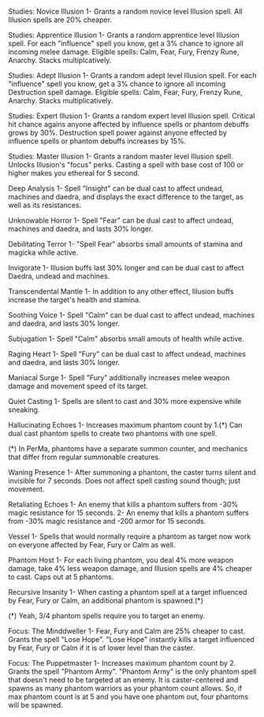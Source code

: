 Studies: Novice Illusion
1- Grants a random novice level Illusion spell. All Illusion spells are 20% cheaper.

Studies: Apprentice Illusion
1- Grants a random apprentice level Illusion spell. For each "influence" spell you know, get a 3% chance to ignore all incoming melee damage. Eligible spells: Calm, Fear, Fury, Frenzy Rune, Anarchy. Stacks multiplcatively.

Studies: Adept Illusion
1- Grants a random adept level Illusion spell. For each "influence" spell you know, get a 3% chance to ignore all incoming Destruction spell damage. Eligible spells: Calm, Fear, Fury, Frenzy Rune, Anarchy. Stacks multiplicatively.

Studies: Expert Illusion
1- Grants a random expert level Illusion spell. Critical hit chance agains anyone affected by influence spells or phantom debuffs grows by 30%. Destruction spell power against anyone effected by influence spells or phantom debuffs increases by 15%.

Studies: Master Illusion
1- Grants a random master level Illusion spell. Unlocks Illusion's "focus" perks. Casting a spell with base cost of 100 or higher makes you ethereal for 5 second.

Deep Analysis
1- Spell "Insight" can be dual cast to affect undead, machines and daedra, and 
	displays the exact difference to the target, as well as its resistances.

Unknowable Horror
1- Spell "Fear" can be dual cast to affect undead, machines and daedra, and lasts 
	30% longer.

Debilitating Terror
1- "Spell Fear" absorbs small amounts of stamina and magicka while active.

Invigorate
1- Illusion buffs last 30% longer and can be dual cast to affect Daedra, undead and 
	machines.

Transcendental Mantle
1- In addition to any other effect, Illusion buffs increase the target's health 
	and stamina.

Soothing Voice
1- Spell "Calm" can be dual cast to affect undead, machines and daedra, and lasts 
	30% longer.

Subjugation
1- Spell "Calm" absorbs small amouts of health while active.

Raging Heart
1- Spell "Fury" can be dual cast to affect undead, machines and daedra, and lasts 
	30% longer.

Maniacal Surge
1- Spell "Fury" additionally increases melee weapon damage and movement speed of its
	target.

Quiet Casting
1- Spells are silent to cast and 30% more expensive while sneaking.

Hallucinating Echoes
1- Increases maximum phantom count by 1.(*) Can dual cast phantom spells to create two 
	phantoms with one spell. 
	
(*) In PerMa, phantoms have a separate summon counter, and mechanics that differ from
	regular summonable creatures.

Waning Presence
1- After summoning a phantom, the caster turns silent and invisible for 7 seconds. Does
	not affect spell casting sound though; just movement.

Retaliating Echoes
1- An enemy that kills a phantom suffers from -30% magic resistance for 15 seconds.
2- An enemy that kills a phantom suffers from -30% magic resistance and -200 armor
	for 15 seconds.

Vessel
1- Spells that would normally require a phantom as target now work on everyone affected
	 by Fear, Fury or Calm as well.

Phantom Host
1- For each living phantom, you deal 4% more weapon damage, take 4% less weapon damage,
	and Illusion spells are 4% cheaper to cast. Caps out at 5 phantoms.

Recursive Insanity
1- When casting a phantom spell at a target influenced by Fear, Fury or Calm, an 
	additional phantom is spawned.(*)
	
(*) Yeah, 3/4 phantom spells require you to target an enemy.

Focus: The Minddweller
1- Fear, Fury and Calm are 25% cheaper to cast. Grants the spell "Lose Hope". "Lose Hope"
	instantly kills a target influenced by Fear, Fury or Calm if it is of lower level than
	the caster.

Focus: The Puppetmaster
1- Increases maximum phantom count by 2. Grants the spell "Phantom Army". "Phantom Army"
	is the only phantom spell that doesn't need to be targeted at an enemy. It is 
	caster-centered and spawns as many phantom warriors as your phantom count allows. 
	So, if max phantom count is at 5 and you have one phantom out, four phantoms will 
	be spawned.

